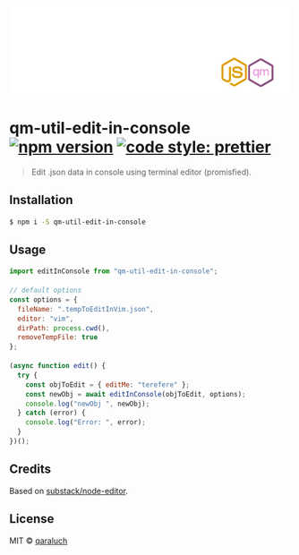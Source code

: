 ![logo-qm](./pic/logo-qm.jpg)

# qm-util-edit-in-console [![npm version](https://badge.fury.io/js/qm-util-edit-in-console.svg)](https://badge.fury.io/js/qm-util-edit-in-console) [![code style: prettier](https://img.shields.io/badge/code_style-prettier-ff69b4.svg)](https://github.com/prettier/prettier)

> Edit .json data in console using terminal editor (promisfied).

## Installation

```sh
$ npm i -S qm-util-edit-in-console
```

## Usage

```js
import editInConsole from "qm-util-edit-in-console";

// default options
const options = {
  fileName: ".tempToEditInVim.json",
  editor: "vim",
  dirPath: process.cwd(),
  removeTempFile: true
};

(async function edit() {
  try {
    const objToEdit = { editMe: "terefere" };
    const newObj = await editInConsole(objToEdit, options);
    console.log("newObj ", newObj);
  } catch (error) {
    console.log("Error: ", error);
  }
})();
```

## Credits

Based on [substack/node-editor](https://github.com/substack/node-editor).

## License

MIT © [qaraluch](https://github.com/qaraluch)
